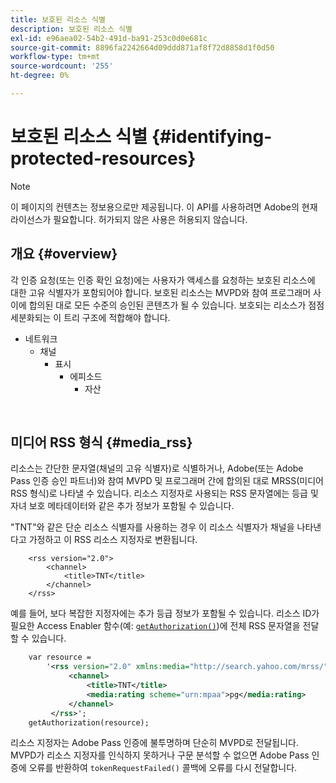 ```yaml
---
title: 보호된 리소스 식별
description: 보호된 리소스 식별
exl-id: e96aea02-54b2-491d-ba91-253c0d0e681c
source-git-commit: 8896fa2242664d09ddd871af8f72d8858d1f0d50
workflow-type: tm+mt
source-wordcount: '255'
ht-degree: 0%

---
```


# 보호된 리소스 식별 {#identifying-protected-resources}

>[!NOTE]
>
>이 페이지의 컨텐츠는 정보용으로만 제공됩니다. 이 API를 사용하려면 Adobe의 현재 라이선스가 필요합니다. 허가되지 않은 사용은 허용되지 않습니다.

## 개요 {#overview}

각 인증 요청(또는 인증 확인 요청)에는 사용자가 액세스를 요청하는 보호된 리소스에 대한 고유 식별자가 포함되어야 합니다. 보호된 리소스는 MVPD와 참여 프로그래머 사이에 합의된 대로 모든 수준의 승인된 콘텐츠가 될 수 있습니다. 보호되는 리소스가 점점 세분화되는 이 트리 구조에 적합해야 합니다.

- 네트워크
   - 채널
      - 표시
         - 에피소드
            - 자산

</br>

## 미디어 RSS 형식 {#media_rss}

리소스는 간단한 문자열(채널의 고유 식별자)로 식별하거나, Adobe(또는 Adobe Pass 인증 승인 파트너)와 참여 MVPD 및 프로그래머 간에 합의된 대로 MRSS(미디어 RSS 형식)로 나타낼 수 있습니다. 리소스 지정자로 사용되는 RSS 문자열에는 등급 및 자녀 보호 메타데이터와 같은 추가 정보가 포함될 수 있습니다.


&quot;TNT&quot;와 같은 단순 리소스 식별자를 사용하는 경우 이 리소스 식별자가 채널을 나타낸다고 가정하고 이 RSS 리소스 지정자로 변환됩니다.

```RSS
    <rss version="2.0"> 
        <channel>
            <title>TNT</title>
        </channel>
    </rss>
```


예를 들어, 보다 복잡한 지정자에는 추가 등급 정보가 포함될 수 있습니다. 리소스 ID가 필요한 Access Enabler 함수(예: [`getAuthorization()`](/help/authentication/rest-api-reference.md))에 전체 RSS 문자열을 전달할 수 있습니다.

```rss
    var resource = 
        '<rss version="2.0" xmlns:media="http://search.yahoo.com/mrss/"> 
             <channel>
                 <title>TNT</title>
                 <media:rating scheme="urn:mpaa">pg</media:rating>
             </channel>
         </rss>'; 
    getAuthorization(resource);
```

리소스 지정자는 Adobe Pass 인증에 불투명하며 단순히 MVPD로 전달됩니다. MVPD가 리소스 지정자를 인식하지 못하거나 구문 분석할 수 없으면 Adobe Pass 인증에 오류를 반환하여 `tokenRequestFailed()` 콜백에 오류를 다시 전달합니다.

<!--
## Related Information {#related}

-  User Metadata
-  Preflight Authorization
-->
